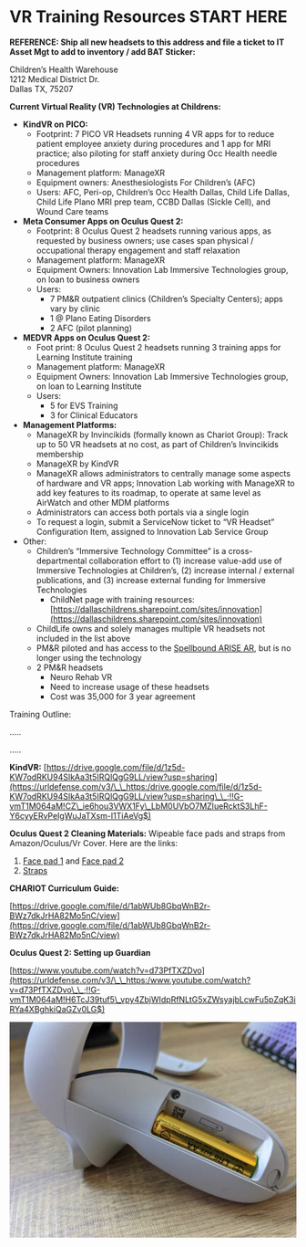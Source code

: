 # VR Training Resources START HERE

**REFERENCE: Ship all new headsets to this address and file a ticket to IT Asset Mgt to add to inventory / add BAT Sticker:**

Children’s Health Warehouse\
1212 Medical District Dr.\
Dallas TX, 75207

**Current Virtual Reality (VR) Technologies at Childrens:**

* **KindVR on PICO:**
  * Footprint: 7 PICO VR Headsets running 4 VR apps for to reduce patient employee anxiety during procedures and 1 app for MRI practice; also piloting for staff anxiety during Occ Health needle procedures
  * Management platform: ManageXR
  * Equipment owners: Anesthesiologists For Children’s (AFC)
  * Users: AFC, Peri-op, Children’s Occ Health Dallas, Child Life Dallas, Child Life Plano MRI prep team, CCBD Dallas (Sickle Cell), and Wound Care teams
* **Meta Consumer Apps on Oculus Quest 2:**
  * Footprint: 8 Oculus Quest 2 headsets running various apps, as requested by business owners; use cases span physical / occupational therapy engagement and staff relaxation
  * Management platform: ManageXR
  * Equipment Owners: Innovation Lab Immersive Technologies group, on loan to business owners
  * Users:
    * 7 PM\&R outpatient clinics (Children’s Specialty Centers); apps vary by clinic
    * 1 @ Plano Eating Disorders
    * 2 AFC (pilot planning)
* **MEDVR Apps on Oculus Quest 2:**
  * Foot print: 8 Oculus Quest 2 headsets running 3 training apps for Learning Institute training
  * Management platform: ManageXR
  * Equipment Owners: Innovation Lab Immersive Technologies group, on loan to Learning Institute
  * Users:
    * 5 for EVS Training
    * 3 for Clinical Educators
* **Management Platforms:**
  * ManageXR by Invincikids (formally known as Chariot Group): Track up to 50 VR headsets at no cost, as part of Children’s Invincikids membership
  * ManageXR by KindVR
  * ManageXR allows administrators to centrally manage some aspects of hardware and VR apps; Innovation Lab working with ManageXR to add key features to its roadmap, to operate at same level as AirWatch and other MDM platforms
  * Administrators can access both portals via a single login
  * To request a login, submit a ServiceNow ticket to “VR Headset” Configuration Item, assigned to Innovation Lab Service Group
* Other:
  * Children’s “Immersive Technology Committee” is a cross-departmental collaboration effort to (1) increase value-add use of Immersive Technologies at Children’s, (2) increase internal / external publications, and (3) increase external funding for Immersive Technologies
    * ChildNet page with training resources: [https://dallaschildrens.sharepoint.com/sites/innovation](https://dallaschildrens.sharepoint.com/sites/innovation)
  * ChildLife owns and solely manages multiple VR headsets not included in the list above
  * PM\&R piloted and has access to the [Spellbound ARISE AR](https://drive.google.com/drive/folders/1-cxF8-MdYSUTjhaVJid3Xiot5\_AnV3MP?usp=sharing), but is no longer using the technology
  * 2 PM\&R headsets
    * Neuro Rehab VR
    * Need to increase usage of these headsets
    * Cost was 35,000 for 3 year agreement

Training Outline:

…..

…..

**KindVR:** [https://drive.google.com/file/d/1z5d-KW7odRKU94SIkAa3t5IRQlQgG9LL/view?usp=sharing](https://urldefense.com/v3/\_\_https:/drive.google.com/file/d/1z5d-KW7odRKU94SIkAa3t5IRQlQgG9LL/view?usp=sharing\_\_;!!G-vmT1M064aM!CZ\_ie6hou3VWX1Fy\_LbM0UVbO7MZIueRcktS3LhF-Y6cyyERvPeIgWuJaTXsm-I1TiAeVg$)

**Oculus Quest 2 Cleaning Materials:** Wipeable face pads and straps from Amazon/Oculus/Vr Cover. Here are the links:

1. [Face pad 1](https://urldefense.com/v3/\_\_https:/us.vrcover.com/products/facial-interface-foam-replacement-set-for-oculus\*\*B-quest-2-standard-edition\_\_;4oSi!!G-vmT1M064aM!HrZGqoKcJjyEbZWlkj3xfccxlThu81\_zP4x-hkjf-Mc26q1v\_plPq9DexEvroLqmPxh1dQ$) and [Face pad 2](https://urldefense.com/v3/\_\_https:/us.vrcover.com/products/fitness-facial-interface-and-foam-set-for-oculus\*\*B-quest-2-dark-grey-black\_\_;4oSi!!G-vmT1M064aM!HrZGqoKcJjyEbZWlkj3xfccxlThu81\_zP4x-hkjf-Mc26q1v\_plPq9DexEvroLqtl7Kcxw$)
2. [Straps](https://urldefense.com/v3/\_\_https:/www.oculus.com/accessories/quest-2-elite-strap/\_\_;!!G-vmT1M064aM!HrZGqoKcJjyEbZWlkj3xfccxlThu81\_zP4x-hkjf-Mc26q1v\_plPq9DexEvroLrFo7awsA$)

**CHARIOT Curriculum Guide:**

[https://drive.google.com/file/d/1abWUb8GbqWnB2r-BWz7dkJrHA82Mo5nC/view](https://drive.google.com/file/d/1abWUb8GbqWnB2r-BWz7dkJrHA82Mo5nC/view)

**Oculus Quest 2: Setting up Guardian**

[https://www.youtube.com/watch?v=d73PfTXZDvo](https://urldefense.com/v3/\_\_https:/www.youtube.com/watch?v=d73PfTXZDvo\_\_;!!G-vmT1M064aM!H6TcJ39tuf5\_vpy4ZbjWIdpRfNLtG5xZWsyajbLcwFu5pZqK3iRYa4XBghkiQaGZv0LG$)

![Video titled: Oculus Quest 2 VR Headset Setting Up Guardian | Oculus](<.gitbook/assets/0 (7)>)
